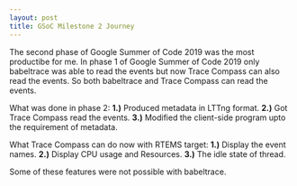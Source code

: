 ```yaml
---
layout: post
title: GSoC Milestone 2 Journey
---
```


The second phase of Google Summer of Code 2019 was the most productibe for me.
In phase 1 of Google Summer of Code 2019 only babeltrace was able to read the 
events but now Trace Compass can also read the events. So both babeltrace 
and Trace Compass can read the events.

What was done in phase 2:
**1.)** Produced metadata in LTTng format.
**2.)** Got Trace Compass read the events.
**3.)** Modified the client-side program upto the requirement of metadata.

What Trace Compass can do now with RTEMS target:
**1.)** Display the event names.
**2.)** Display CPU usage and Resources.
**3.)** The idle state of thread.

Some of these features were not possible with babeltrace.
